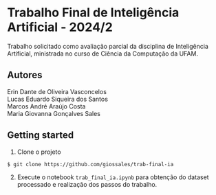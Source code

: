 # Trabalho Final de Inteligência Artificial - 2024/2
Trabalho solicitado como avaliação parcial da disciplina de Inteligência Artificial, ministrada no curso de Ciência da Computação da UFAM.

## Autores
Erin Dante de Oliveira Vasconcelos  
Lucas Eduardo Siqueira dos Santos  
Marcos André Araújo Costa  
Maria Giovanna Gonçalves Sales  

## Getting started
1. Clone o projeto
```
$ git clone https://github.com/giossales/trab-final-ia
```

2. Execute o notebook `trab_final_ia.ipynb` para obtenção do dataset processado e realização dos passos do trabalho.
